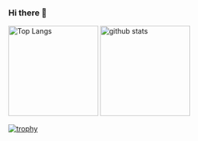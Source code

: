 ### Hi there 👋

<!--
**design000snowlof/design000snowlof** is a ✨ _special_ ✨ repository because its `README.md` (this file) appears on your GitHub profile.

Here are some ideas to get you started:

- 🔭 I’m currently working on ...
- 🌱 I’m currently learning ...
- 👯 I’m looking to collaborate on ...
- 🤔 I’m looking for help with ...
- 💬 Ask me about ...
- 📫 How to reach me: ...
- 😄 Pronouns: ...
- ⚡ Fun fact: ...
-->

<p align="left"> 
  <img alt="Top Langs" height="180px" src="https://github-readme-stats.vercel.app/api/top-langs/?username=design000snowlof&layout=compact&theme=synthwave" />
  <img alt="github stats" height="180px" src="https://github-readme-stats.vercel.app/api?username=design000snowlof&theme=synthwave&show_icons=true" />
</p>

[![trophy](https://github-profile-trophy.vercel.app/?username=design000snowlof&theme=synthwave&column=7
)](https://github.com/ryo-ma/github-profile-trophy)

